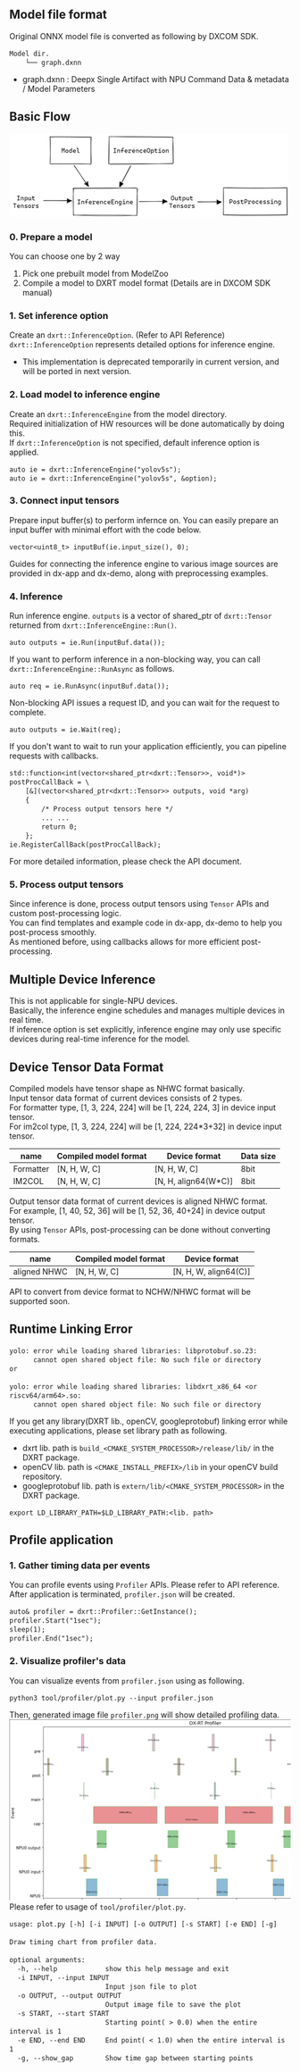 ## Model file format
Original ONNX model file is converted as following by DXCOM SDK.
```
Model dir.
    └── graph.dxnn
```
* graph.dxnn : Deepx Single Artifact with NPU Command Data & metadata / Model Parameters
## Basic Flow
![inference_basic_r1](/assets/images/basic_flow.jpg)
### 0. Prepare a model
You can choose one by 2 way
1) Pick one prebuilt model from ModelZoo  
2) Compile a model to DXRT model format (Details are in DXCOM SDK manual)  
### 1. Set inference option
Create an `dxrt::InferenceOption`. (Refer to API Reference)  
`dxrt::InferenceOption` represents detailed options for inference engine.  
- This implementation is deprecated temporarily in current version, and will be ported in next version.  
### 2. Load model to inference engine
Create an `dxrt::InferenceEngine` from the model directory.  
Required initialization of HW resources will be done automatically by doing this.  
If `dxrt::InferenceOption` is not specified, default inference option is applied.  
```
auto ie = dxrt::InferenceEngine("yolov5s");
auto ie = dxrt::InferenceEngine("yolov5s", &option);
```
### 3. Connect input tensors
Prepare input buffer(s) to perform infernce on.
You can easily prepare an input buffer with minimal effort with the code below.  
```
vector<uint8_t> inputBuf(ie.input_size(), 0);
```
Guides for connecting the inference engine to various image sources are provided in dx-app and dx-demo, along with preprocessing examples.  
### 4. Inference
Run inference engine. `outputs` is a vector of shared_ptr of `dxrt::Tensor` returned from `dxrt::InferenceEngine::Run()`.
```
auto outputs = ie.Run(inputBuf.data());
```
If you want to perform inference in a non-blocking way, you can call `dxrt::InferenceEngine::RunAsync` as follows.  
```
auto req = ie.RunAsync(inputBuf.data());
```
Non-blocking API issues a request ID, and you can wait for the request to complete.  
```
auto outputs = ie.Wait(req);
```
If you don't want to wait to run your application efficiently, you can pipeline requests with callbacks.  
```
std::function<int(vector<shared_ptr<dxrt::Tensor>>, void*)> postProcCallBack = \
    [&](vector<shared_ptr<dxrt::Tensor>> outputs, void *arg)
    {
        /* Process output tensors here */
        ... ...
        return 0;
    };
ie.RegisterCallBack(postProcCallBack);
```
For more detailed information, please check the API document.  
### 5. Process output tensors
Since inference is done, process output tensors using `Tensor` APIs and custom post-processing logic.  
You can find templates and example code in dx-app, dx-demo to help you post-process smoothly.  
As mentioned before, using callbacks allows for more efficient post-processing.  
## Multiple Device Inference
This is not applicable for single-NPU devices.  
Basically, the inference engine schedules and manages multiple devices in real time.  
If inference option is set explicitly, inference engine may only use specific devices during real-time inference for the model.  
## Device Tensor Data Format
Compiled models have tensor shape as NHWC format basically.  
Input tensor data format of current devices consists of 2 types.  
For formatter type, [1, 3, 224, 224] will be [1, 224, 224, 3] in device input tensor.  
For im2col type, [1, 3, 224, 224] will be [1, 224, 224*3+32] in device input tensor.  

|name|Compiled model format|Device format|Data size|  
|---|---|---|---|  
|Formatter|[N, H, W, C]|[N, H, W, C]|8bit|  
|IM2COL|[N, H, W, C]|[N, H, align64(W*C)]|8bit|  

Output tensor data format of current devices is aligned NHWC format.  
For example, [1, 40, 52, 36] will be [1, 52, 36, 40+24] in device output tensor.  
By using ```Tensor``` APIs, post-processing can be done without converting formats.  

|name|Compiled model format|Device format|  
|---|---|---|  
|aligned NHWC|[N, H, W, C]|[N, H, W, align64(C)]|  

API to convert from device format to NCHW/NHWC format will be supported soon.  

## Runtime Linking Error  
```
yolo: error while loading shared libraries: libprotobuf.so.23:
      cannot open shared object file: No such file or directory
or

yolo: error while loading shared libraries: libdxrt_x86_64 <or riscv64/arm64>.so: 
      cannot open shared object file: No such file or directory
```
If you get any library(DXRT lib., openCV, googleprotobuf) linking error while executing applications, please set library path as following.  

* dxrt lib. path is `build_<CMAKE_SYSTEM_PROCESSOR>/release/lib/` in the DXRT package.  
* openCV lib. path is `<CMAKE_INSTALL_PREFIX>/lib` in your openCV build repository.  
* googleprotobuf lib. path is `extern/lib/<CMAKE_SYSTEM_PROCESSOR>` in the DXRT package.  
```
export LD_LIBRARY_PATH=$LD_LIBRARY_PATH:<lib. path>
```

## Profile application  
### 1. Gather timing data per events
You can profile events using ```Profiler``` APIs. Please refer to API reference.  
After application is terminated, `profiler.json` will be created.  
```
auto& profiler = dxrt::Profiler::GetInstance();
profiler.Start("1sec");
sleep(1);
profiler.End("1sec");
```
### 2. Visualize profiler's data
You can visualize events from `profiler.json` using as following.  
```
python3 tool/profiler/plot.py --input profiler.json
```
Then, generated image file `profiler.png` will show detailed profiling data. 
![image](/assets/images/profiler.jpg)
Please refer to usage of `tool/profiler/plot.py`.  
```
usage: plot.py [-h] [-i INPUT] [-o OUTPUT] [-s START] [-e END] [-g]

Draw timing chart from profiler data.

optional arguments:
  -h, --help            show this help message and exit
  -i INPUT, --input INPUT
                        Input json file to plot
  -o OUTPUT, --output OUTPUT
                        Output image file to save the plot
  -s START, --start START
                        Starting point( > 0.0) when the entire interval is 1
  -e END, --end END     End point( < 1.0) when the entire interval is 1
  -g, --show_gap        Show time gap between starting points
```

